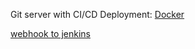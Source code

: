 Git server with CI/CD
Deployment: [Docker](https://gitflic.ru/project/axldrago/gitflic-docker-easy-start)

[webhook to jenkins](https://docs.gitflic.space/cicd/jenkins)

